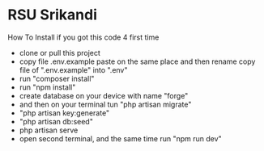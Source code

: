 # RSU Srikandi
How To Install if you got this code 4 first time
- clone or pull this project 
- copy file .env.example paste on the same place and then rename copy file of ".env.example" into ".env"
- run "composer install"
- run "npm install"
- create database on your device with name "forge"
- and then on your terminal tun "php artisan migrate"
- "php artisan key:generate"
- "php artisan db:seed"
- php artisan serve
- open second terminal, and the same time run "npm run dev"

